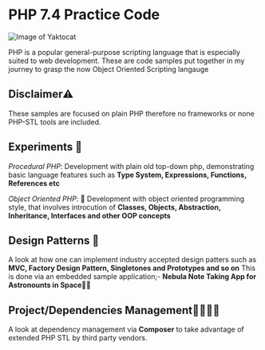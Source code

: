 # PHP 7.4 Practice Code

![Image of Yaktocat](https://www.php.net/images/logos/new-php-logo.png)

PHP is a popular general-purpose scripting language that is especially suited to web development.
These are code samples put together in my journey to grasp  the now Object Oriented Scripting langauge

## Disclaimer⚠️
These samples are focused on plain PHP therefore no frameworks or none PHP-STL tools are included.

## Experiments 🔬
*Procedural PHP*:
Development with plain old top-down php, demonstrating basic language features such as **Type System, Expressions, Functions, References etc**

*Object Oriented PHP*: 🎄
Development with object oriented programming style, that involves introcution of **Classes, Objects, Abstraction, Inheritance, Interfaces and other OOP concepts**

## Design Patterns 🛫
A look at how one can implement industry accepted design patters such as **MVC, Factory Design Pattern, Singletones and Prototypes and so on**
This is done via an embedded sample application;- **Nebula Note Taking App for Astronounts in Space**🧑‍🚀

## Project/Dependencies Management👨‍💼👩‍💼
A look at dependency management via **Composer** to take advantage of extended PHP STL by third party vendors.